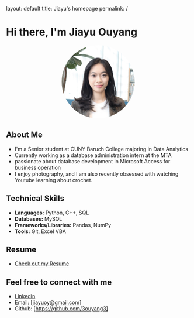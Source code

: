 layout: default
title: Jiayu's homepage
permalink: /
# Hi there, I'm Jiayu Ouyang
<p align="center">
  <img src="IMG_0910.jpg" 
       alt="Steven's Professional Photo" 
       style="border-radius: 50%; width: 200px; height: auto; aspect-ratio: 1/1; object-fit: cover;" />
</p>

## About Me
- I'm a Senior student at CUNY Baruch College majoring in Data Analytics
- Currently working as a database administration intern at the MTA  
- passionate about database development in Microsoft Access for business operation
- I enjoy photography, and I am also recently obsessed with watching Youtube learning about crochet.  

## Technical Skills
- **Languages:** Python, C++, SQL
- **Databases:** MySQL
- **Frameworks/Libraries:** Pandas, NumPy
- **Tools:** Git, Excel VBA  

## Resume
- [Check out my Resume](Jiayu_Ouyang_Resume.pdf)

## Feel free to connect with me  
- [LinkedIn](https://www.linkedin.com/in/jiayuouyang04/)  
- Email: [jiayuoy@gmail.com]
- Github: [https://github.com/3ouyang3]
